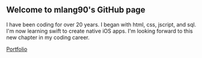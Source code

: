 ## Welcome to mlang90's GitHub page
I have been coding for over 20 years. I began with html, css, jscript, and sql. I'm now learning swift to create native iOS apps. 
I'm looking forward to this new chapter in my coding career.

[Portfolio](https://mlang90.github.io/Portfolio)
